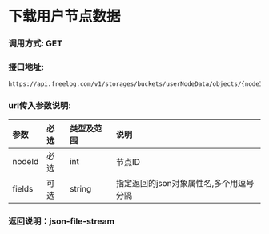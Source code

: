 # 下载用户节点数据


### 调用方式: GET

### 接口地址:

```
https://api.freelog.com/v1/storages/buckets/userNodeData/objects/{nodeId}
```

### url传入参数说明:

| 参数 | 必选 | 类型及范围 | 说明 |
| :--- | :--- | :--- | :--- |
| nodeId | 必选 | int | 节点ID |
| fields | 可选 | string | 指定返回的json对象属性名,多个用逗号分隔 |


### 返回说明：json-file-stream

